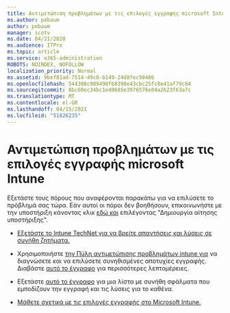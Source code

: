 ```yaml
---
title: Αντιμετώπιση προβλημάτων με τις επιλογές εγγραφής microsoft Intune
ms.author: pebaum
author: pebaum
manager: scotv
ms.date: 04/21/2020
ms.audience: ITPro
ms.topic: article
ms.service: o365-administration
ROBOTS: NOINDEX, NOFOLLOW
localization_priority: Normal
ms.assetid: 9bef81ad-7514-49c8-b149-24d8fec90486
ms.openlocfilehash: 544308c909490fb8398e43cbc25fc8e41af79c84
ms.sourcegitcommit: 8bc60ec34bc1e40685e3976576e04a2623f63a7c
ms.translationtype: MT
ms.contentlocale: el-GR
ms.lasthandoff: 04/15/2021
ms.locfileid: "51826235"
---
```

# <a name="troubleshoot-issues-with-enrollment-options-microsoft-intune"></a>Αντιμετώπιση προβλημάτων με τις επιλογές εγγραφής microsoft Intune

Εξετάστε τους πόρους που αναφέρονται παρακάτω για να επιλύσετε το πρόβλημά σας τώρα. Εάν αυτοί οι πόροι δεν βοηθήσουν, επικοινωνήστε με την υποστήριξη κάνοντας κλικ [εδώ και](https://portal.azure.com/#blade/Microsoft_Intune_DeviceSettings/ExtensionLandingBlade/help) επιλέγοντας "Δημιουργία αίτησης υποστήριξης". 
  
- [Εξετάστε το Intune TechNet για να βρείτε απαντήσεις και λύσεις σε συνήθη ζητήματα.](https://social.technet.microsoft.com/Forums/home?category=microsoftintune&amp;filter=alltypes&amp;sort=lastpostdesc)
    
- Χρησιμοποιήστε [την Πύλη αντιμετώπισης προβλημάτων intune για](https://devicemanagement.microsoft.com/#blade/Microsoft_Intune_DeviceSettings/TroubleshootBlade) να διαγνώσετε και να επιλύσετε συνηθισμένες αποτυχίες εγγραφής. Διαβάστε [αυτό το έγγραφο](https://docs.microsoft.com/intune/help-desk-operators) για περισσότερες λεπτομέρειες. 
    
- Εξετάστε [αυτό το έγγραφο](https://docs.microsoft.com/troubleshoot/mem/intune/troubleshoot-device-enrollment-in-intune) για μια λίστα με συνήθη σφάλματα που εμποδίζουν την εγγραφή και τις λύσεις για το καθένα. 
    
- [Μάθετε σχετικά με τις επιλογές εγγραφής στο Microsoft Intune.](https://docs.microsoft.com/intune/enrollment-options)
    

